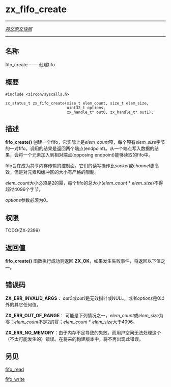 # zx_fifo_create
---

[*英文原文快照*](https://github.com/fuchsia-mirror/zircon/blob/9b1d42b6f62ed4a4fe443eb03e020c74abcc8875/docs/syscalls/fifo_create.md)

---
<!-- ## NAME -->
## 名称

<!-- fifo_create - create a fifo -->
fifo_create —— 创建fifo

<!-- ## SYNOPSIS -->
## 概要

```
#include <zircon/syscalls.h>

zx_status_t zx_fifo_create(size_t elem_count, size_t elem_size,
                           uint32_t options,
                           zx_handle_t* out0, zx_handle_t* out1);

```

<!-- ## DESCRIPTION -->
## 描述

<!-- **fifo_create**() creates a fifo, which is actually a pair of fifos
of *elem_count* entries of *elem_size* bytes.  Two endpoints are
returned.  Writing to one endpoint enqueus an element into the fifo
that the opposing endpoint reads from. -->

**fifo_create()** 创建一个fifo，它实际上是*elem_count*项，每个项有*elem_size*字节的一对fifo。调用的结果是返回两个端点(endpoint)。从一个端点写入数据的结果，会将一个元素加入到相对端点(opposing endpoint)能够读取的fifo中。

<!-- Fifos are intended to be the control plane for shared memory transports.
Their read and write operations are more efficient than *sockets* or
*channels*, but there are severe restrictions on the size of elements
and buffers. -->
fifo旨在成为共享内存传输的控制面。它们的读写操作比*socket*或*channel*更高效，但是对元素和缓冲区的大小有严格的限制。

<!-- The *elem_count* must be a power of two.  The total size of each fifo
(*elem_count* * *elem_size*) may not exceed 4096 bytes. -->
*elem_count*大小必须是2的幂，每个fifo的总大小(*elem_count* * *elem_size*)不得超过4096个字节。

<!-- The *options* argument must be 0. -->
*options*参数必须为0。

<!-- ## RIGHTS -->
## 权限

TODO(ZX-2399)

<!-- ## RETURN VALUE -->
## 返回值
<!-- 
**fifo_create**() returns **ZX_OK** on success. In the event of
failure, one of the following values is returned. -->


**fifo_create()** 函数执行成功则返回 **ZX_OK**，如果发生失败事件，将返回以下值之一。

<!-- ## ERRORS -->

## 错误码

<!-- **ZX_ERR_INVALID_ARGS**  *out0* or *out1* is an invalid pointer or NULL or
*options* is any value other than 0. -->

**ZX_ERR_INVALID_ARGS**： *out0*或*out1*是无效指针或NULL，或者*options*是0以外的其它任何值。

<!-- **ZX_ERR_OUT_OF_RANGE**  *elem_count* or *elem_size* is zero, or *elem_count*
is not a power of two, or *elem_count* * *elem_size* is greater than 4096. -->
**ZX_ERR_OUT_OF_RANGE**： 可能是下列情况之一，*elem_count*或*elem_size*为零；*elem_count*不是2的幂；*elem_count* * *elem_size*大于4096。

<!-- **ZX_ERR_NO_MEMORY**  Failure due to lack of memory.
There is no good way for userspace to handle this (unlikely) error.
In a future build this error will no longer occur. -->

**ZX_ERR_NO_MEMORY**：由于内存不足导致的失败。而用户空间无法处理这个（不太可能发生的）错误。在将来的构建版本中，将不再出现此错误。

<!-- ## SEE ALSO -->
## 另见

[fifo_read](fifo_read.md)

[fifo_write](fifo_write.md)
